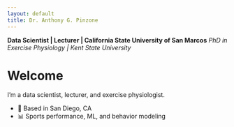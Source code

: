 ```yaml
---
layout: default
title: Dr. Anthony G. Pinzone
---
```

**Data Scientist | Lecturer | California State University of San Marcos**
_PhD in Exercise Physiology | Kent State University_

# Welcome
I’m a data scientist, lecturer, and exercise physiologist.

- 📍 Based in San Diego, CA  
- 📊 Sports performance, ML, and behavior modeling
